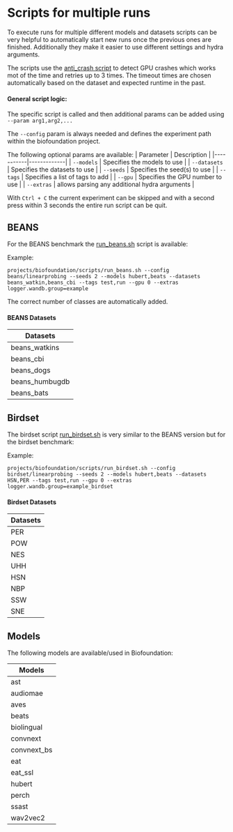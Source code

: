 # Scripts for multiple runs

To execute runs for multiple different models and datasets scripts can be very helpful to automatically start new runs once the previous ones are finished. Additionally they make it easier to use different settings and hydra arguments.

The scripts use the [anti_crash script](../train_anti_crash.sh) to detect GPU crashes which works mot of the time and retries up to 3 times. The timeout times are chosen automatically based on the dataset and expected runtime in the past.

####  General script logic:
The specific script is called and then additional params can be added using `--param arg1,arg2,...`

The `--config` param is always needed and defines the experiment path within the biofoundation project.

The following optional params are available:
| Parameter | Description |
|-----------|-------------|
| `--models` | Specifies the models to use |
| `--datasets` | Specifies the datasets to use |
| `--seeds` | Specifies the seed(s) to use |
| `--tags` | Specifies a list of tags to add |
| `--gpu` | Specifies the GPU number to use |
| `--extras` | allows parsing any additional hydra arguments |

With `Ctrl + C` the current experiment can be skipped and with a second press within 3 seconds the entire run script can be quit. 

## BEANS
For the BEANS benchmark the [run_beans.sh](run_beans.sh) script is available:

Example:

`projects/biofoundation/scripts/run_beans.sh --config beans/linearprobing --seeds 2 --models hubert,beats --datasets beans_watkin,beans_cbi --tags test,run --gpu 0 --extras logger.wandb.group=example`

The correct number of classes are automatically added.

#### BEANS Datasets

| Datasets          |
|------------------|
| beans_watkins    |
| beans_cbi        |
| beans_dogs       |
| beans_humbugdb   |
| beans_bats       |

## Birdset
The birdset script [run_birdset.sh](run_birdset.sh) is very similar to the BEANS version but for the birdset benchmark:

Example:

`projects/biofoundation/scripts/run_birdset.sh --config birdset/linearprobing --seeds 2 --models hubert,beats --datasets HSN,PER --tags test,run --gpu 0 --extras logger.wandb.group=example_birdset`

#### Birdset Datasets

| Datasets          |
|------------------|
| PER    |
| POW        |
| NES       |
| UHH   |
| HSN       |
| NBP |
| SSW |
| SNE |


## Models

The following models are available/used in Biofoundation:

| Models        |
|------------------|
| ast   |
| audiomae        |
| aves       |
| beats   |
| biolingual       |
| convnext |
| convnext_bs |
| eat |
| eat_ssl |
| hubert|
| perch|
|ssast|
|wav2vec2|
